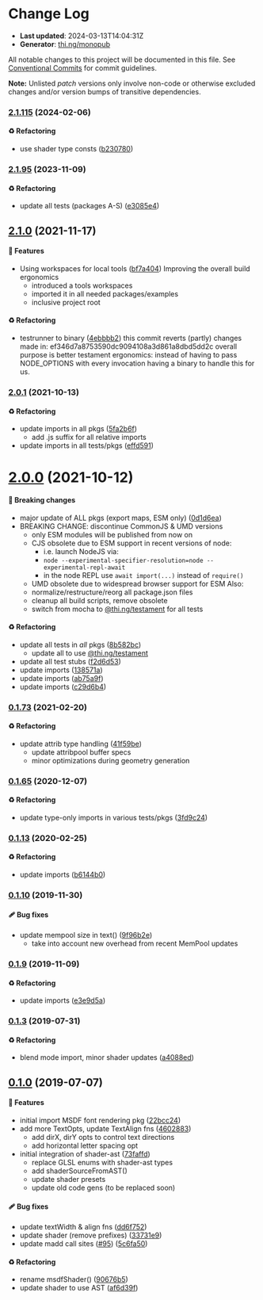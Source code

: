 # Change Log

- **Last updated**: 2024-03-13T14:04:31Z
- **Generator**: [thi.ng/monopub](https://thi.ng/monopub)

All notable changes to this project will be documented in this file.
See [Conventional Commits](https://conventionalcommits.org/) for commit guidelines.

**Note:** Unlisted _patch_ versions only involve non-code or otherwise excluded changes
and/or version bumps of transitive dependencies.

### [2.1.115](https://github.com/thi-ng/umbrella/tree/@thi.ng/webgl-msdf@2.1.115) (2024-02-06)

#### ♻️ Refactoring

- use shader type consts ([b230780](https://github.com/thi-ng/umbrella/commit/b230780))

### [2.1.95](https://github.com/thi-ng/umbrella/tree/@thi.ng/webgl-msdf@2.1.95) (2023-11-09)

#### ♻️ Refactoring

- update all tests (packages A-S) ([e3085e4](https://github.com/thi-ng/umbrella/commit/e3085e4))

## [2.1.0](https://github.com/thi-ng/umbrella/tree/@thi.ng/webgl-msdf@2.1.0) (2021-11-17)

#### 🚀 Features

- Using workspaces for local tools ([bf7a404](https://github.com/thi-ng/umbrella/commit/bf7a404))
  Improving the overall build ergonomics
  - introduced a tools workspaces
  - imported it in all needed packages/examples
  - inclusive project root

#### ♻️ Refactoring

- testrunner to binary ([4ebbbb2](https://github.com/thi-ng/umbrella/commit/4ebbbb2))
  this commit reverts (partly) changes made in:
  ef346d7a8753590dc9094108a3d861a8dbd5dd2c
  overall purpose is better testament ergonomics:
  instead of having to pass NODE_OPTIONS with every invocation
  having a binary to handle this for us.

### [2.0.1](https://github.com/thi-ng/umbrella/tree/@thi.ng/webgl-msdf@2.0.1) (2021-10-13)

#### ♻️ Refactoring

- update imports in all pkgs ([5fa2b6f](https://github.com/thi-ng/umbrella/commit/5fa2b6f))
  - add .js suffix for all relative imports
- update imports in all tests/pkgs ([effd591](https://github.com/thi-ng/umbrella/commit/effd591))

# [2.0.0](https://github.com/thi-ng/umbrella/tree/@thi.ng/webgl-msdf@2.0.0) (2021-10-12)

#### 🛑 Breaking changes

- major update of ALL pkgs (export maps, ESM only) ([0d1d6ea](https://github.com/thi-ng/umbrella/commit/0d1d6ea))
- BREAKING CHANGE: discontinue CommonJS & UMD versions
  - only ESM modules will be published from now on
  - CJS obsolete due to ESM support in recent versions of node:
    - i.e. launch NodeJS via:
    - `node --experimental-specifier-resolution=node --experimental-repl-await`
    - in the node REPL use `await import(...)` instead of `require()`
  - UMD obsolete due to widespread browser support for ESM
  Also:
  - normalize/restructure/reorg all package.json files
  - cleanup all build scripts, remove obsolete
  - switch from mocha to [@thi.ng/testament](https://github.com/thi-ng/umbrella/tree/main/packages/testament) for all tests

#### ♻️ Refactoring

- update all tests in _all_ pkgs ([8b582bc](https://github.com/thi-ng/umbrella/commit/8b582bc))
  - update all to use [@thi.ng/testament](https://github.com/thi-ng/umbrella/tree/main/packages/testament)
- update all test stubs ([f2d6d53](https://github.com/thi-ng/umbrella/commit/f2d6d53))
- update imports ([138571a](https://github.com/thi-ng/umbrella/commit/138571a))
- update imports ([ab75a9f](https://github.com/thi-ng/umbrella/commit/ab75a9f))
- update imports ([c29d6b4](https://github.com/thi-ng/umbrella/commit/c29d6b4))

### [0.1.73](https://github.com/thi-ng/umbrella/tree/@thi.ng/webgl-msdf@0.1.73) (2021-02-20)

#### ♻️ Refactoring

- update attrib type handling ([41f59be](https://github.com/thi-ng/umbrella/commit/41f59be))
  - update attribpool buffer specs
  - minor optimizations during geometry generation

### [0.1.65](https://github.com/thi-ng/umbrella/tree/@thi.ng/webgl-msdf@0.1.65) (2020-12-07)

#### ♻️ Refactoring

- update type-only imports in various tests/pkgs ([3fd9c24](https://github.com/thi-ng/umbrella/commit/3fd9c24))

### [0.1.13](https://github.com/thi-ng/umbrella/tree/@thi.ng/webgl-msdf@0.1.13) (2020-02-25)

#### ♻️ Refactoring

- update imports ([b6144b0](https://github.com/thi-ng/umbrella/commit/b6144b0))

### [0.1.10](https://github.com/thi-ng/umbrella/tree/@thi.ng/webgl-msdf@0.1.10) (2019-11-30)

#### 🩹 Bug fixes

- update mempool size in text() ([9f96b2e](https://github.com/thi-ng/umbrella/commit/9f96b2e))
  - take into account new overhead from recent MemPool updates

### [0.1.9](https://github.com/thi-ng/umbrella/tree/@thi.ng/webgl-msdf@0.1.9) (2019-11-09)

#### ♻️ Refactoring

- update imports ([e3e9d5a](https://github.com/thi-ng/umbrella/commit/e3e9d5a))

### [0.1.3](https://github.com/thi-ng/umbrella/tree/@thi.ng/webgl-msdf@0.1.3) (2019-07-31)

#### ♻️ Refactoring

- blend mode import, minor shader updates ([a4088ed](https://github.com/thi-ng/umbrella/commit/a4088ed))

## [0.1.0](https://github.com/thi-ng/umbrella/tree/@thi.ng/webgl-msdf@0.1.0) (2019-07-07)

#### 🚀 Features

- initial import MSDF font rendering pkg ([22bcc24](https://github.com/thi-ng/umbrella/commit/22bcc24))
- add more TextOpts, update TextAlign fns ([4602883](https://github.com/thi-ng/umbrella/commit/4602883))
  - add dirX, dirY opts to control text directions
  - add horizontal letter spacing opt
- initial integration of shader-ast ([73faffd](https://github.com/thi-ng/umbrella/commit/73faffd))
  - replace GLSL enums with shader-ast types
  - add shaderSourceFromAST()
  - update shader presets
  - update old code gens (to be replaced soon)

#### 🩹 Bug fixes

- update textWidth & align fns ([dd6f752](https://github.com/thi-ng/umbrella/commit/dd6f752))
- update shader (remove prefixes) ([33731e9](https://github.com/thi-ng/umbrella/commit/33731e9))
- update madd call sites ([#95](https://github.com/thi-ng/umbrella/issues/95)) ([5c6fa50](https://github.com/thi-ng/umbrella/commit/5c6fa50))

#### ♻️ Refactoring

- rename msdfShader() ([90676b5](https://github.com/thi-ng/umbrella/commit/90676b5))
- update shader to use AST ([af6d39f](https://github.com/thi-ng/umbrella/commit/af6d39f))
